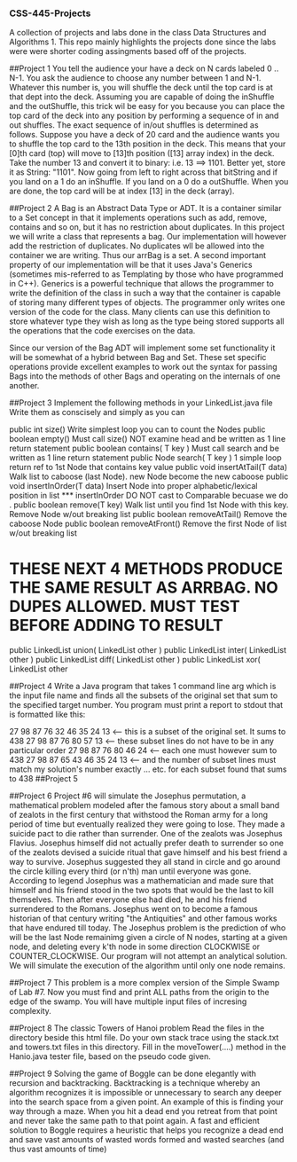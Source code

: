 ### CSS-445-Projects
A collection of projects and labs done in the class Data Structures and Algorithms 1. This repo mainly highlights the projects done since the labs were were shorter coding assingments based off of the projects.

##Project 1
You tell the audience your have a deck on N cards labeled 0 .. N-1. You ask the audience to choose any number between 1 and N-1. Whatever this number is, you will shuffle the deck until the top card is at that dept into the deck. Assuming you are capable of doing the inShuffle and the outShuffle, this trick wil be easy for you because you can place the top card of the deck into any position by performing a sequence of in and out shuffles. The exact sequence of in/out shuffles is determined as follows. Suppose you have a deck of 20 card and the audience wants you to shuffle the top card to the 13th position in the deck. This means that your [0]th card (top) will move to [13]th position ([13] array index) in the deck. Take the number 13 and convert it to binary: i.e. 13 ==> 1101. Better yet, store it as String: "1101". Now going from left to right across that bitString and if you land on a 1 do an inShuffle. If you land on a 0 do a outShuffle. When you are done, the top card will be at index [13] in the deck (array).

##Project 2
A Bag is an Abstract Data Type or ADT. It is a container similar to a Set concept in that it implements operations such as add, remove, contains and so on, but it has no restriction about duplicates. In this project we will write a class that represents a bag. Our implementation will however add the restriction of duplicates. No duplicates wll be allowed into the container we are writing. Thus our arrBag is a set. A second important property of our implementation will be that it uses Java's Generics (sometimes mis-referred to as Templating by those who have programmed in C++). Generics is a powerful technique that allows the programmer to write the definition of the class in such a way that the container is capable of storing many different types of objects. The programmer only writes one version of the code for the class. Many clients can use this definition to store whatever type they wish as long as the type being stored supports all the operations that the code exercises on the data.

Since our version of the Bag ADT will implement some set functionality it will be somewhat of a hybrid between Bag and Set. These set specific operations provide excellent examples to work out the syntax for passing Bags into the methods of other Bags and operating on the internals of one another.

##Project 3
Implement the following methods in your LinkedList.java file
Write them as conscisely and simply as you can

public int size() Write simplest loop you can to count the Nodes
public boolean empty() Must call size() NOT examine head and be written as 1 line return statement
public boolean contains( T key ) Must call search and be written as 1 line return statement
public Node<T> search( T key ) 1 simple loop return ref to 1st Node that contains key value
public void insertAtTail(T data) Walk list to caboose (last Node). new Node become the new caboose
public void insertInOrder(T data) Insert Node into proper alphabetic/lexical position in list
*** insertInOrder DO NOT cast to Comparable becuase we do .
public boolean remove(T key) Walk list until you find 1st Node with this key. Remove Node w/out breaking list
public boolean removeAtTail() Remove the caboose Node
public boolean removeAtFront() Remove the first Node of list w/out breaking list
# THESE NEXT 4 METHODS PRODUCE THE SAME RESULT AS ARRBAG. NO DUPES ALLOWED. MUST TEST BEFORE ADDING TO RESULT
public LinkedList<T> union( LinkedList<T> other )
public LinkedList<T> inter( LinkedList<T> other )
public LinkedList<T> diff( LinkedList<T> other )
public LinkedList<T> xor( LinkedList<T> other 
  
##Project 4
Write a Java program that takes 1 command line arg which is the input file name and finds all the subsets of the original set that sum to the specified target number. You program must print a report to stdout that is formatted like this:

27 98 87 76 32 46 35 24 13                           <-- this is a subset of the original set. It sums to 438
27 98 87 76 80 57 13                                 <-- these subset lines do not have to be in any particular order
27 98 87 76 80 46 24                                 <-- each one must however sum to 438
27 98 87 65 43 46 35 24 13                           <-- and the number of subset lines must match my solution's number exactly
... etc. for each subset found that sums to  438
##Project 5
 
##Project 6
Project #6 will simulate the Josephus permutation, a mathematical problem modeled after the famous story about a small band of zealots in the first century that withstood the Roman army for a long period of time but eventually realized they were going to lose. They made a suicide pact to die rather than surrender. One of the zealots was Josephus Flavius. Josephus himself did not actually prefer death to surrender so one of the zealots devised a suicide ritual that gave himself and his best friend a way to survive. Josephus suggested they all stand in circle and go around the circle killing every third (or n'th) man until everyone was gone. According to legend Josephus was a mathematician and made sure that himself and his friend stood in the two spots that would be the last to kill themselves. Then after everyone else had died, he and his friend surrendered to the Romans. Josephus went on to become a famous historian of that century writing "the Antiquities" and other famous works that have endured till today. The Josephus problem is the prediction of who will be the last Node remainimg given a circle of N nodes, starting at a given node, and deleting every k'th node in some direction CLOCKWISE or COUNTER_CLOCKWISE. Our program will not attempt an analytical solution. We will simulate the execution of the algorithm until only one node remains.
  
##Project 7
This problem is a more complex version of the Simple Swamp of Lab #7. Now you must find and print ALL paths from the origin to the edge of the swamp. You will have multiple input files of incresing complexity.
  
##Project 8
The classic Towers of Hanoi problem
Read the files in the directory beside this html file.
Do your own stack trace using the stack.txt and towers.txt files in this directory.
Fill in the moveTower(....) method in the Hanio.java tester file, based on the pseudo code given.
  
##Project 9
Solving the game of Boggle can be done elegantly with recursion and backtracking. Backtracking is a technique whereby an algorithm recognizes it is impossible or unnecessary to search any deeper into the search space from a given point. An example of this is finding your way through a maze. When you hit a dead end you retreat from that point and never take the same path to that point again. A fast and efficient solution to Boggle requires a heuristic that helps you recognize a dead end and save vast amounts of wasted words formed and wasted searches (and thus vast amounts of time)
